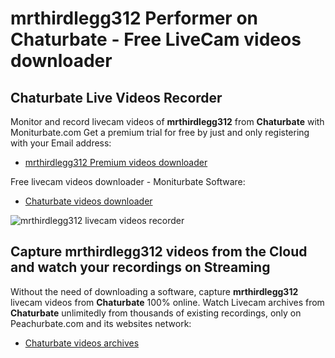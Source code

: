 # mrthirdlegg312 Performer on Chaturbate - Free LiveCam videos downloader

## Chaturbate Live Videos Recorder

Monitor and record livecam videos of **mrthirdlegg312** from **Chaturbate** with Moniturbate.com
Get a premium trial for free by just and only registering with your Email address:
* [mrthirdlegg312 Premium videos downloader](https://moniturbate.com/request-demo-licence-key.html)

Free livecam videos downloader - Moniturbate Software:
* [Chaturbate videos downloader](https://moniturbate.com/moniturbate-download-software.html)

![mrthirdlegg312 livecam videos recorder](https://peachurnet.com/templates/moniturbate-software.png)


## Capture mrthirdlegg312 videos from the Cloud and watch your recordings on Streaming

Without the need of downloading a software, capture **mrthirdlegg312** livecam videos from **Chaturbate** 100% online.
Watch Livecam archives from **Chaturbate** unlimitedly from thousands of existing recordings, only on Peachurbate.com and its websites network:
* [Chaturbate videos archives](https://peachurnet.com/)